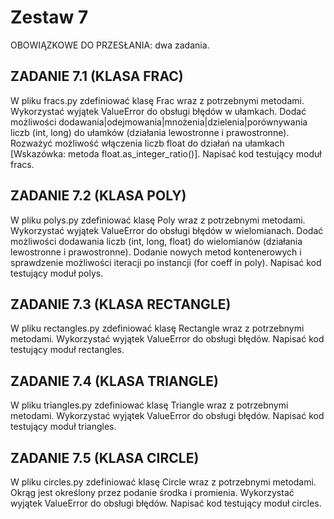 # Zestaw 7

OBOWIĄZKOWE DO PRZESŁANIA: dwa zadania. 

## ZADANIE 7.1 (KLASA FRAC)

W pliku fracs.py zdefiniować klasę Frac wraz z potrzebnymi metodami. Wykorzystać wyjątek ValueError do obsługi błędów w ułamkach. Dodać możliwości dodawania|odejmowania|mnożenia|dzielenia|porównywania liczb (int, long) do ułamków (działania lewostronne i prawostronne). Rozważyć możliwość włączenia liczb float do działań na ułamkach [Wskazówka: metoda float.as_integer_ratio()]. Napisać kod testujący moduł fracs. 

## ZADANIE 7.2 (KLASA POLY)

W pliku polys.py zdefiniować klasę Poly wraz z potrzebnymi metodami. Wykorzystać wyjątek ValueError do obsługi błędów w wielomianach. Dodać możliwości dodawania liczb (int, long, float) do wielomianów (działania lewostronne i prawostronne). Dodanie nowych metod kontenerowych i sprawdzenie możliwości iteracji po instancji (for coeff in poly). Napisać kod testujący moduł polys. 

## ZADANIE 7.3 (KLASA RECTANGLE)

W pliku rectangles.py zdefiniować klasę Rectangle wraz z potrzebnymi metodami. Wykorzystać wyjątek ValueError do obsługi błędów. Napisać kod testujący moduł rectangles. 

## ZADANIE 7.4 (KLASA TRIANGLE)

W pliku triangles.py zdefiniować klasę Triangle wraz z potrzebnymi metodami. Wykorzystać wyjątek ValueError do obsługi błędów. Napisać kod testujący moduł triangles. 

## ZADANIE 7.5 (KLASA CIRCLE)

W pliku circles.py zdefiniować klasę Circle wraz z potrzebnymi metodami. Okrąg jest określony przez podanie środka i promienia. Wykorzystać wyjątek ValueError do obsługi błędów. Napisać kod testujący moduł circles.

